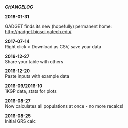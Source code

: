 ***CHANGELOG***

**2018-01-31**

GADGET finds its new (hopefully) permanent home: http://gadget.biosci.gatech.edu/

**2017-07-14**  
Right click > Download as CSV, save your data

**2016-12-27**  
Share your table with others

**2016-12-20**  
Paste inputs with example data

**2016-09/2016-10**    
1KGP data, stats for plots

**2016-08-27**  
Now calculates all populations at once - no more recalcs!

**2016-08-25**  
Initial GRS calc
